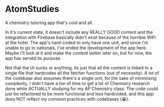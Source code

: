 # AtomStudies

A chemistry tutoring app that's cool and all.

In it's current state, it doesn't include any REALLY GOOD content and the integration with Firebase basically didn't exist because of the horrible WiFi at the hotel. The app's hard-coded to only have one unit, and since I'm unable to go to nationals, I've ended the development of the app here. Maybe I'll look at it and make the content better later on, but for now, the app has served its purpose.

Not that the UI sucks or anything, its just that all the content is linked to a single file that hardcodes all the fetcher functions (out of necessity). A lot of the codebase also assumes there's a single unit, for the sake of minimising complexity. I didn't have a ton of time to get a lot of Chemistry research done while ACTUALLY studying for my AP Chemistry class. The code could just be refactored to be more functional and less hardcoded, and this app does NOT reflect my common practices with codebases (😭).
